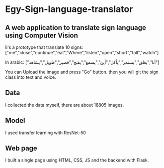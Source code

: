 # Egy-Sign-language-translator
## A web application to translate sign language using Computer Vision
Ii's a prototype that translate 10 signs:
["me","close","continue","eat","Where","listen","open","short","tall","watch"]

In arabic:
["أنا","يغلق","يستمر","يأكل","أين","يسمع","يفتح","قصير","طويل","يشاهد"]

You can Upload the image and press "Go" button. then you will git the sign class into text and voice.
## Data
I collected the data myself, there are about 18805 images.

## Model
I used transfer learning with ResNet-50

## Web page
I built a single page using HTML, CSS, JS and the backend with Flask.
